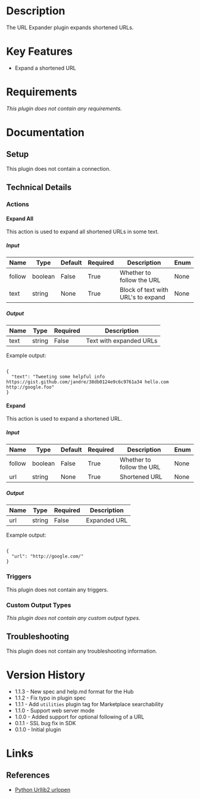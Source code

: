 # Description

The URL Expander plugin expands shortened URLs.

# Key Features

* Expand a shortened URL

# Requirements

_This plugin does not contain any requirements._

# Documentation

## Setup

This plugin does not contain a connection.

## Technical Details

### Actions

#### Expand All

This action is used to expand all shortened URLs in some text.

##### Input

|Name|Type|Default|Required|Description|Enum|
|----|----|-------|--------|-----------|----|
|follow|boolean|False|True|Whether to follow the URL|None|
|text|string|None|True|Block of text with URL's to expand|None|

##### Output

|Name|Type|Required|Description|
|----|----|--------|-----------|
|text|string|False|Text with expanded URLs|

Example output:

```

{
  "text": "Tweeting some helpful info https://gist.github.com/jandre/38db0124e9c6c9761a34 hello.com http://google.foo"
}

```

#### Expand

This action is used to expand a shortened URL.

##### Input

|Name|Type|Default|Required|Description|Enum|
|----|----|-------|--------|-----------|----|
|follow|boolean|False|True|Whether to follow the URL|None|
|url|string|None|True|Shortened URL|None|

##### Output

|Name|Type|Required|Description|
|----|----|--------|-----------|
|url|string|False|Expanded URL|

Example output:

```

{
  "url": "http://google.com/"
}

```

### Triggers

This plugin does not contain any triggers.

### Custom Output Types

_This plugin does not contain any custom output types._

## Troubleshooting

This plugin does not contain any troubleshooting information.

# Version History

* 1.1.3 - New spec and help.md format for the Hub
* 1.1.2 - Fix typo in plugin spec
* 1.1.1 - Add `utilities` plugin tag for Marketplace searchability
* 1.1.0 - Support web server mode
* 1.0.0 - Added support for optional following of a URL
* 0.1.1 - SSL bug fix in SDK
* 0.1.0 - Initial plugin

# Links

## References

* [Python Urllib2 urlopen](https://docs.python.org/2/library/urllib2.html#urllib2.urlopen)

